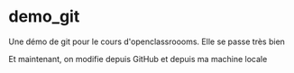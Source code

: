 # demo_git
Une démo de git pour le cours d'openclassroooms. Elle se passe très bien

Et maintenant, on modifie depuis GitHub et depuis ma machine locale
